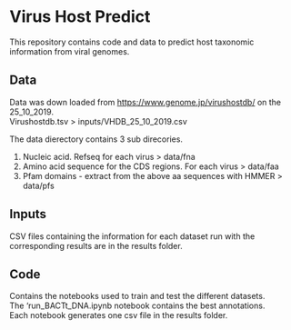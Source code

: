 # Virus Host Predict 
This repository contains code and data  to predict host taxonomic information from viral genomes.  

## Data  
Data was down loaded from https://www.genome.jp/virushostdb/ on the 25_10_2019.  
Virushostdb.tsv > inputs/VHDB_25_10_2019.csv 

The data dierectory contains 3  sub direcories.   
1. Nucleic acid. Refseq for each virus    > data/fna  
2. Amino acid sequence for the CDS regions. For each virus > data/faa  
3. Pfam domains - extract from the above aa sequences with  HMMER > data/pfs  

## Inputs  

CSV files containing the information for each dataset run with the corresponding results are in the results folder.  

## Code  
Contains the notebooks used to train and test the different datasets.  
The  ‘run_BACTt_DNA.ipynb notebook contains the best annotations.  
Each notebook generates one csv file in the results folder.  
